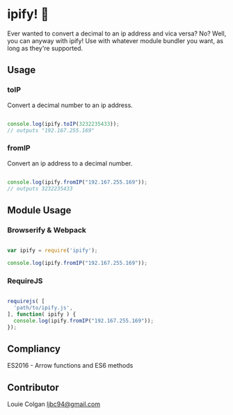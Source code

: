 # ipify! :office: #

Ever wanted to convert a decimal to an ip address and vica versa? No? Well, you can anyway with ipify! Use with whatever module bundler you want, as long as they're supported.

## Usage ##
### toIP ###
Convert a decimal number to an ip address.
```javascript

console.log(ipify.toIP(3232235433));
// outputs "192.167.255.169"

```

### fromIP ###
Convert an ip address to a decimal number.
```javascript

console.log(ipify.fromIP("192.167.255.169"));
// outputs 3232235433

```

## Module Usage ##
### Browserify & Webpack ###
```javascript

var ipify = require('ipify');

console.log(ipify.fromIP("192.167.255.169"));

```

### RequireJS ###
```javascript

requirejs( [
  'path/to/ipify.js',
], function( ipify ) {
  console.log(ipify.fromIP("192.167.255.169"));
});

```

## Compliancy ##

ES2016 - Arrow functions and ES6 methods

## Contributor ##

Louie Colgan <ljbc94@gmail.com>
